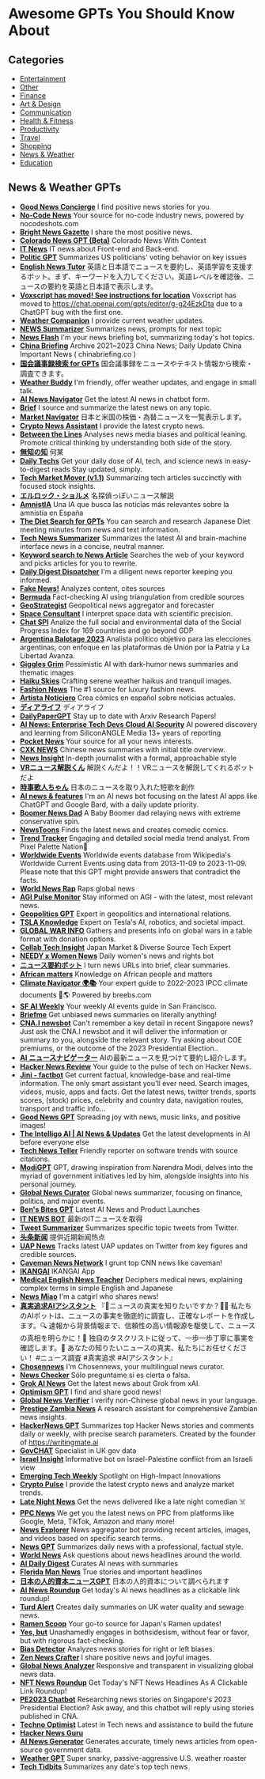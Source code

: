 # Awesome GPTs You Should Know About

## Categories

- [Entertainment](./entertainment.md)
- [Other](./readme.md)
- [Finance](./finance.md)
- [Art & Design](./art-&-design.md)
- [Communication](./communication.md)
- [Health & Fitness](./health-&-fitness.md)
- [Productivity](./productivity.md)
- [Travel](./travel.md)
- [Shopping](./shopping.md)
- [News & Weather](./news-&-weather.md)
- [Education](./education.md)

## News & Weather GPTs
- [**Good News Concierge**](./gpts/good-news-concierge.md) I find positive news stories for you.
- [**No-Code News**](./gpts/no-code-news.md) Your source for no-code industry news, powered by nocodeshots.com
- [**Bright News Gazette**](./gpts/bright-news-gazette.md) I share the most positive news.
- [**Colorado News GPT (Beta)**](./gpts/colorado-news-gpt-beta.md) Colorado News With Context
- [**IT News**](./gpts/it-news.md) IT news about Front-end and Back-end.
- [**Politic GPT**](./gpts/politic-gpt.md) Summarizes US politicians' voting behavior on key issues
- [**English News Tutor**](./gpts/english-news-tutor.md) 英語と日本語でニュースを要約し、英語学習を支援するボット。まず、キーワードを入力してください。英語レベルを確認後、ニュースの要約を英語と日本語で表示します。
- [**Voxscript has moved! See instructions for location**](./gpts/voxscript-has-moved-see-instructions-for-location.md) Voxscript has moved to https://chat.openai.com/gpts/editor/g-g24EzkDta due to a ChatGPT bug with the first one.
- [**Weather Companion**](./gpts/weather-companion.md) I provide current weather updates.
- [**NEWS Summarizer**](./gpts/news-summarizer.md) Summarizes news, prompts for next topic
- [**News Flash**](./gpts/news-flash.md) I'm your news briefing bot, summarizing today's hot topics.
- [**China Briefing**](./gpts/china-briefing.md) Archive 2021~2023 China News; Daily Update China Important News ( chinabriefing.co )
- [**国会議事録検索 for GPTs**](./gpts/guo-hui-yi-shi-lu-jian-suo-for-gpts.md) 国会議事録をニュースやテキスト情報から検索・調査できます。
- [**Weather Buddy**](./gpts/weather-buddy.md) I'm friendly, offer weather updates, and engage in small talk.
- [**AI News Navigator**](./gpts/ai-news-navigator.md) Get the latest AI news in chatbot form.
- [**Brief**](./gpts/brief.md) I source and summarize the latest news on any topic.
- [**Market Navigator**](./gpts/market-navigator.md) 日本と米国の株価・為替ニュースを一覧表示します。
- [**Crypto News Assistant**](./gpts/crypto-news-assistant.md) I provide the latest crypto news.
- [**Between the Lines**](./gpts/between-the-lines.md) Analyses news media biases and political leaning. Promote critical thinking by understanding both side of the story.
- [**無知の知**](./gpts/wu-zhi-nozhi.md) 何某
- [**Daily Techs**](./gpts/daily-tech-read.md) Get your daily dose of AI, tech, and science news in easy-to-digest reads Stay updated, simply.
- [**Tech Market Mover (v1.1)**](./gpts/tech-market-mover-v1-1.md) Summarizing tech articles succinctly with focused stock insights.
- [**エルロック・ショルメ**](./gpts/erurotukusiyorume.md) 名探偵っぽいニュース解説
- [**AmnistIA**](./gpts/amnistia.md) Una IA que busca las noticias más relevantes sobre la amnistía en España
- [**The Diet Search for GPTs**](./gpts/the-diet-search-for-gpts.md) You can search and research Japanese Diet meeting minutes from news and text information.
- [**Tech News Summarizer**](./gpts/tech-news-summarizer.md) Summarizes the latest AI and brain-machine interface news in a concise, neutral manner.
- [**Keyword search to News Article**](./gpts/keyword-search-to-news-article.md) Searches the web of your keyword and picks articles for you to rewrite.
- [**Daily Digest Dispatcher**](./gpts/daily-digest-dispatcher.md) I'm a diligent news reporter keeping you informed.
- [**Fake News!**](./gpts/fake-news.md) Analyzes content, cites sources
- [**Bermuda**](./gpts/bermuda.md) Fact-checking AI using triangulation from credible sources
- [**GeoStrategist**](./gpts/geostrategist.md) Geopolitical news aggregator and forecaster
- [**Space Consultant**](./gpts/space-consultant.md) I interpret space data with scientific precision.
- [**Chat SPI**](./gpts/chat-spi.md) Analize the full social and environmental data of the Social Progress Index for 169 countries and go beyond GDP
- [**Argentina Balotage 2023**](./gpts/argentina-balotage-2023.md) Analista político objetivo para las elecciones argentinas, con enfoque en las plataformas de Unión por la Patria y La Libertad Avanza.
- [**Giggles Grim**](./gpts/giggles-grim.md) Pessimistic AI with dark-humor news summaries and thematic images
- [**Haiku Skies**](./gpts/haiku-skies.md) Crafting serene weather haikus and tranquil images.
- [**Fashion News**](./gpts/fashion-news.md) The #1 source for luxury fashion news.
- [**Artista Noticiero**](./gpts/artista-noticiero.md) Crea cómics en español sobre noticias actuales.
- [**ディアライフ**](./gpts/deiaraihu.md) ディアライフ
- [**DailyPaperGPT**](./gpts/dailypapergpt.md) Stay up to date with Arxiv Research Papers!
- [**AI News:  Enterprise Tech Devs Cloud AI Security**](./gpts/ai-news-enterprise-tech-devs-cloud-ai-security.md) AI powered discovery and learning from SiliconANGLE Media 13+ years of reporting
- [**Pocket News**](./gpts/pocket-news.md) Your source for all your news interests.
- [**CXK NEWS**](./gpts/cxk-news.md) Chinese news summaries with initial title overview.
- [**News Insight**](./gpts/news-insight.md) In-depth journalist with a formal, approachable style
- [**VRニュース解説くん**](./gpts/vrniyusujie-shuo-kun.md) 解説くんだよ！！VRニュースを解説してくれるボットだよ
- [**時事歌人ちゃん**](./gpts/shi-shi-ge-ren-tiyan.md) 日本のニュースを取り入れた短歌を創作
- [**AI news & features**](./gpts/ai-news-features.md) I'm an AI news bot focusing on the latest AI apps like ChatGPT and Google Bard, with a daily update priority.
- [**Boomer News Dad**](./gpts/boomer-news-dad.md) A Baby Boomer dad relaying news with extreme conservative spin.
- [**NewsToons**](./gpts/newstoons.md) Finds the latest news and creates comedic comics.
- [**Trend Tracker**](./gpts/trend-tracker.md) Engaging and detailed social media trend analyst. From Pixel Palette Nation🎨
- [**Worldwide Events**](./gpts/worldwide-events.md) Worldwide events database from Wikipedia's Worldwide Current Events using data from 2013-11-09 to 2023-11-09. Please note that this GPT might provide answers that contradict the facts.
- [**World News Rap**](./gpts/world-news-rap.md) Raps global news
- [**AGI Pulse Monitor**](./gpts/agi-pulse-monitor.md) Stay informed on AGI - with the latest, most relevant news.
- [**Geopolitics GPT**](./gpts/geopolitics-gpt.md) Expert in geopolitics and international relations.
- [**TSLA Knowledge**](./gpts/tsla-knowledge.md) Expert on Tesla's AI, robotics, and societal impact.
- [**GLOBAL WAR INFO**](./gpts/global-war-info.md) Gathers and presents info on global wars in a table format with donation options.
- [**Collab Tech Insight**](./gpts/collab-tech-insight.md) Japan Market & Diverse Source Tech Expert
- [**NEEDY x Women News**](./gpts/needy-x-women-news.md) Daily women's news and rights bot
- [**ニュース要約ボット**](./gpts/niyusuyao-yue-botuto.md) I turn news URLs into brief, clear summaries.
- [**African matters**](./gpts/african-matters.md) Knowledge on African people and matters
- [**Climate Navigator 🌍📚**](./gpts/climate-navigator.md) Your expert guide to 2022-2023 IPCC climate documents 📝🌎 Powered by breebs.com
- [**SF AI Weekly**](./gpts/sf-ai-weekly.md) Your weekly AI events guide in San Francisco.
- [**Briefme**](./gpts/briefme.md) Get unbiased news summaries on literally anything!
- [**CNA.I newsbot**](./gpts/cna-i-newsbot.md) Can't remember a key detail in recent Singapore news? Just ask the CNA.I newsbot and it will deliver the information or summary to you, alongside the relevant story. Try asking about COE premiums, or the outcome of the 2023 Presidential Election..
- [**AI ニュースナビゲーター**](./gpts/ai-niyusunabigeta.md) AIの最新ニュースを見つけて要約し紹介します。
- [**Hacker News Review**](./gpts/hacker-news-review.md) Your guide to the pulse of tech on Hacker News.
- [**Jini - factbot**](./gpts/jini-factbot.md) Get current factual, knowledge-base and real-time information. The only smart assistant you'll ever need. Search images, videos, music, apps and facts. Get the latest news, twitter trends, sports scores, (stock) prices, celebrity and country data, navigation routes, transport and traffic info...
- [**Good News GPT**](./gpts/good-news-gpt.md) Spreading joy with news, music links, and positive images!
- [**The Intelligo AI | AI News & Updates**](./gpts/the-intelligo-ai-ai-news-updates.md) Get the latest developments in AI before everyone else
- [**Tech News Teller**](./gpts/tech-news-teller.md) Friendly reporter on software trends with source citations.
- [**ModiGPT**](./gpts/modigpt.md) GPT, drawing inspiration from Narendra Modi, delves into the myriad of government initiatives led by him, alongside insights into his personal journey.
- [**Global News Curator**](./gpts/global-news-curator.md) Global news summarizer, focusing on finance, politics, and major events.
- [**Ben's Bites GPT**](./gpts/ben-s-bites-gpt.md) Latest AI News and Product Launches
- [**IT NEWS BOT**](./gpts/it-news-bot.md) 最新のITニュースを取得
- [**Tweet Summarizer**](./gpts/tweet-summarizer.md) Summarizes specific topic tweets from Twitter.
- [**头条新闻**](./gpts/tou-tiao-xin-wen.md) 提供近期新闻热点
- [**UAP News**](./gpts/uap-news.md) Tracks latest UAP updates on Twitter from key figures and credible sources.
- [**Caveman News Network**](./gpts/caveman-news-network.md) I grunt top CNN news like caveman!
- [**IKANGAI**](./gpts/ikangai.md) IKANGAI App
- [**Medical English News Teacher**](./gpts/medical-english-news-teacher.md) Deciphers medical news, explaining complex terms in simple English and Japanese
- [**News Miao**](./gpts/news-miao.md) I'm a catgirl who shares news!
- [**真実追求AIアシスタント**](./gpts/zhen-shi-zhui-qiu-aiasisutanto.md) 『📰ニュースの真実を知りたいですか？🕵️‍♂️ 私たちのAIボットは、ニュースの事実を徹底的に調査し、正確なレポートを作成します。🔍 速報から背景情報まで、信頼性の高い情報源を駆使して、ニュースの真相を明らかに！🌟 独自のタスクリストに従って、一歩一歩丁寧に事実を確認します。📝 あなたの知りたいニュースの真実、私たちにお任せください！ #ニュース調査 #真実追求 #AIアシスタント』
- [**Chosennews**](./gpts/chosennews.md) I'm Chosennews, your multilingual news curator.
- [**News Checker**](./gpts/news-checker.md) Sólo preguntame si es cierta o falsa.
- [**Grok AI News**](./gpts/grok-ai-news.md) Get the latest news about Grok from xAI.
- [**Optimism GPT**](./gpts/optimism-gpt.md) I find and share good news!
- [**Global News Verifier**](./gpts/global-news-verifier.md) I verify non-Chinese global news in your language.
- [**Prestige Zambia  News**](./gpts/prestige-zambia-news.md) A research assistant for comprehensive Zambian news insights.
- [**HackerNews GPT**](./gpts/hackernews-gpt.md) Summarizes top Hacker News stories and comments daily or weekly, with precise search parameters. Created by the founder of https://writingmate.ai
- [**GovCHAT**](./gpts/govchat.md) Specialist in UK gov data
- [**Israel Insight**](./gpts/israel-insight.md) Informative bot on Israel-Palestine conflict from an Israeli view
- [**Emerging Tech Weekly**](./gpts/emerging-tech-weekly.md) Spotlight on High-Impact Innovations
- [**Crypto Pulse**](./gpts/crypto-pulse.md) I provide the latest crypto news and analyze market trends.
- [**Late Night News**](./gpts/late-night-news.md) Get the news delivered like a late night comedian ☠️
- [**PPC News**](./gpts/ppc-news.md) We get you the latest news on PPC from platforms like Google, Meta, TikTok, Amazon and many more!
- [**News Explorer**](./gpts/news-explorer.md) News aggregator bot providing recent articles, images, and videos based on specific search terms.
- [**News GPT**](./gpts/news-gpt.md) Summarizes daily news with a professional, factual style.
- [**World News**](./gpts/world-news.md) Ask questions about news headlines around the world.
- [**AI Daily Digest**](./gpts/ai-daily-digest.md) Curates AI news with summaries
- [**Florida Man News**](./gpts/florida-man-news.md) True stories and important headlines
- [**日本の人的資本ニュースGPT**](./gpts/ri-ben-noren-de-zi-ben-niyusugpt.md) 日本の人的資本について調べられます
- [**AI News Roundup**](./gpts/ai-news-roundup.md) Get today's AI news headlines as a clickable link roundup!
- [**Turd Alert**](./gpts/turd-alert.md) Creates daily summaries on UK water quality and sewage news.
- [**Ramen Scoop**](./gpts/ramen-scoop.md) Your go-to source for Japan's Ramen updates!
- [**Yes, but**](./gpts/yes-but.md) Unashamedly engages in bothsidesism, without fear or favor, but with rigorous fact-checking.
- [**Bias Detector**](./gpts/bias-detector.md) Analyzes news stories for right or left biases.
- [**Zen News Crafter**](./gpts/zen-news-crafter.md) I share positive news and joyful images.
- [**Global News Analyzer**](./gpts/global-news-analyzer.md) Responsive and transparent in visualizing global news data.
- [**NFT News Roundup**](./gpts/nft-news-roundup.md) Get Today's NFT News Headlines As A Clickable Link Roundup!
- [**PE2023 Chatbot**](./gpts/pe2023-chatbot.md) Researching news stories on Singapore's 2023 Presidential Election? Ask away, and this chatbot will reply using stories published in CNA.
- [**Techno Optimist**](./gpts/techno-optimist.md) Latest in Tech news and assistance to build the future
- [**Hacker News Guru**](./gpts/hacker-news-guru.md) 
- [**AI News Generator**](./gpts/ai-news-generator.md) Generates accurate, timely news articles from open-source government data.
- [**Weather GPT**](./gpts/weather-gpt.md) Super snarky, passive-aggressive U.S. weather roaster
- [**Tech Tidbits**](./gpts/tech-tidbits.md) Summarizes any date's top tech news

